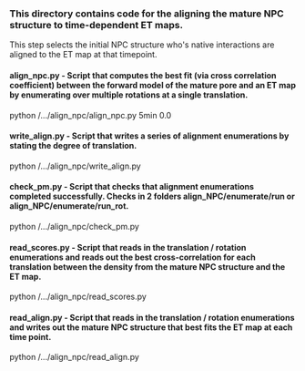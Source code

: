 ### This directory contains code for the aligning the mature NPC structure to time-dependent ET maps.
This step selects the initial NPC structure who's native interactions are aligned to the ET map at that timepoint.

#### align_npc.py - Script that computes the best fit (via cross correlation coefficient) between the forward model of the mature pore and an ET map by enumerating over multiple rotations at a single translation.
python /.../align_npc/align_npc.py 5min 0.0

#### write_align.py - Script that writes a series of alignment enumerations by stating the degree of translation.
python /.../align_npc/write_align.py

#### check_pm.py - Script that checks that alignment enumerations completed successfully. Checks in 2 folders align_NPC/enumerate/run or align_NPC/enumerate/run_rot.
python /.../align_npc/check_pm.py

#### read_scores.py - Script that reads in the translation / rotation enumerations and reads out the best cross-correlation for each translation between the density from the mature NPC structure and the ET map.
python /.../align_npc/read_scores.py

#### read_align.py - Script that reads in the translation / rotation enumerations and writes out the mature NPC structure that best fits the ET map at each time point.
python /.../align_npc/read_align.py